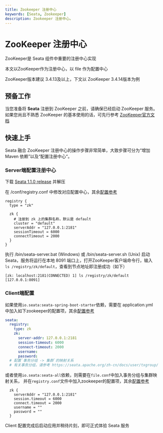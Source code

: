 ```yaml
---
title: Zookeeper 注册中心
keywords: [Seata, Zookeeper]
description: Zookeeper 注册中心。
---
```


# ZooKeeper 注册中心

ZooKeeper是 Seata 组件中重要的注册中心实现

本文以ZooKeeper作为注册中心，以 file 作为配置中心

ZooKeeper版本建议 3.4.13及以上，下文以 ZooKeeper 3.4.14版本为例

## 预备工作

当您准备将 **Seata** 注册到 ZooKeeper 之前，请确保已经启动 ZooKeeper 服务。如果您尚且不熟悉 ZooKeeper 的基本使用的话，可先行参考 [ZooKeeper官方文档](https://zookeeper.apache.org/doc/r3.4.14/index.html)



## 快速上手

Seata 融合 ZooKeeper 注册中心的操作步骤非常简单，大致步骤可分为“增加 Maven 依赖”以及“配置注册中心“。



### Server端配置注册中心

下载 [Seata 1.1.0 release](https://github.com/apache/incubator-seata/releases/tag/v1.1.0) 并解压

在 /conf/registry.conf 中修改对应配置中心，其余[配置参考](https://github.com/apache/incubator-seata/blob/develop/script/client/conf/registry.conf)

```
registry {
  type = "zk"

  zk {
    # 注册到 zk 上的集群名称，默认是 default
    cluster = "default"
    serverAddr = "127.0.0.1:2181"
    sessionTimeout = 6000
    connectTimeout = 2000
  }
}
```

执行 /bin/seata-server.bat (Windows) 或 /bin/seata-server.sh (Unix) 启动 Seata，服务将运行在本地 8091 端口上，打开ZooKeeper客户端命令行，输入` ls /registry/zk/default`，查看到节点地址即注册成功（如下）

```text
[zk: localhost:2181(CONNECTED) 1] ls /registry/zk/default
[127.0.0.1:8091]
```



### Client端配置

如果使用`io.seata:seata-spring-boot-starter`依赖，需要在 application.yml 中加入如下zookeeper的配置项，其余[配置参考](https://github.com/apache/incubator-seata/blob/1.1.0/script/client/spring/application.yml)

```yaml
seata:
  registry:
    type: zk
    zk:
      server-addr: 127.0.0.1:2181
      session-timeout: 6000
      connect-timeout: 2000
      username:
      password:
  # 配置`事务分组 -> 集群`的映射关系
  # 有关事务分组，请参考 https://seata.apache.org/zh-cn/docs/user/txgroup/transaction-group
```


或者使用`io.seata:seata-all`依赖，则需要在`file.conf`中加入事务分组与集群映射关系， 并在`registry.conf`文件中加入zookeeper的配置项，其余[配置参考](https://github.com/apache/incubator-seata/tree/1.1.0/script/client/conf)

```
  zk {
    serverAddr = "127.0.0.1:2181"
    session.timeout = 6000
    connect.timeout = 2000
    username = ""
    password = ""
  }
```
Client 配置完成后启动应用并稍待片刻，即可正式体验 Seata 服务



